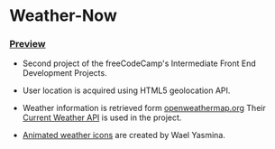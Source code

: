 # Weather-Now 
### [Preview](https://pandukamuditha.github.io/weather-now/)

* Second project of the freeCodeCamp's Intermediate Front End Development Projects.

* User location is acquired using HTML5 geolocation API.

* Weather information is retrieved form [openweathermap.org](https://openweathermap.org/)
Their [Current Weather API](https://openweathermap.org/current) is used in the project.

* [Animated weather icons](http://codepen.io/WaelYasmina/pen/brgNYK) are created by Wael Yasmina. 
